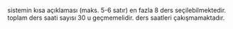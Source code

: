 

sistemin kısa açıklaması (maks. 5-6 satır)
en fazla 8 ders seçilebilmektedir. toplam ders saati sayısı 30 u geçmemelidir. ders saatleri çakışmamaktadır.
